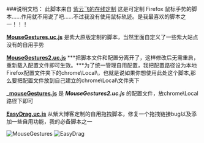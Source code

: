 ###说明文档：
此脚本来自 [紫云飞的在线定制](http://www.cnblogs.com/ziyunfei/archive/2011/12/15/2289504.html)
这是可定制 Firefox 鼠标手势的脚本……作用就不用说了吧……不过我没有使用鼠标轨迹。是我最喜欢的脚本之一！！！

[**MouseGestures.uc.js**](https://github.com/defpt/userChromeJs/blob/master/MouseGestures/MouseGestures.uc.js)  是紫大原版定制的脚本，当然里面自定义了一些紫大站点没有的自用手势

[**MouseGestures2.uc.js**](https://github.com/defpt/userChromeJs/blob/master/MouseGestures/MouseGestures2.uc.js) ***把脚本文件和配置分离开了，这样修改后无需重启，重新载入配置文件即可生效。***为了统一管理自用配置，我把配置路径设为本地Firefox配置文件夹下的chrome\Local\，也就是说如果你想使用此处这个脚本,那么要把配置文件放到自己建立的chrome\Local\文件夹下

**[_mouseGestures.js](https://github.com/defpt/userChromeJs/blob/master/MouseGestures/_mouseGestures.js)** 是 ***MouseGestures2.uc.js*** 的配置文件，放chrome\Local路径下即可

[**EasyDrag.uc.js**](https://github.com/defpt/userChromeJs/tree/master/MouseGestures/EasyDrag.uc.js) 从紫大博客定制的自用拖拽脚本，修复一个拖拽链接bug以及添加一些自用功能，我的必备脚本之一

![MouseGestures](https://github.com/defpt/userChromeJs/blob/master/MouseGestures/MouseGestures.png?raw=true)
![EasyDrag](https://github.com/defpt/userChromeJs/blob/master/MouseGestures/Easydrag.png?raw=true)